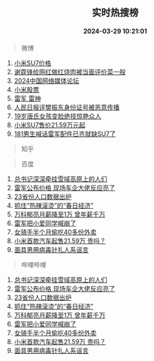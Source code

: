 <div align="center"><h2>实时热搜榜</h2><h4>2024-03-29 10:21:01</h4></div>

> 微博  

1. [小米SU7价格](https://s.weibo.com/weibo?q=%E5%B0%8F%E7%B1%B3SU7%E4%BB%B7%E6%A0%BC&t=31&band_rank=1&Refer=top)<br />
2. [谢霆锋给网红做红烧肉被当面评价菜一般](https://s.weibo.com/weibo?q=%23%E8%B0%A2%E9%9C%86%E9%94%8B%E7%BB%99%E7%BD%91%E7%BA%A2%E5%81%9A%E7%BA%A2%E7%83%A7%E8%82%89%E8%A2%AB%E5%BD%93%E9%9D%A2%E8%AF%84%E4%BB%B7%E8%8F%9C%E4%B8%80%E8%88%AC%23&t=31&band_rank=2&Refer=top)<br />
3. [2024中国网络媒体论坛](https://s.weibo.com/weibo?q=%232024%E4%B8%AD%E5%9B%BD%E7%BD%91%E7%BB%9C%E5%AA%92%E4%BD%93%E8%AE%BA%E5%9D%9B%23&t=31&band_rank=3&Refer=top)<br />
4. [小米股票](https://s.weibo.com/weibo?q=%E5%B0%8F%E7%B1%B3%E8%82%A1%E7%A5%A8&t=31&band_rank=4&Refer=top)<br />
5. [雷军 雷神](https://s.weibo.com/weibo?q=%E9%9B%B7%E5%86%9B%20%E9%9B%B7%E7%A5%9E&t=31&band_rank=5&Refer=top)<br />
6. [人民日报评樊振东身份证号被恶意传播](https://s.weibo.com/weibo?q=%23%E4%BA%BA%E6%B0%91%E6%97%A5%E6%8A%A5%E8%AF%84%E6%A8%8A%E6%8C%AF%E4%B8%9C%E8%BA%AB%E4%BB%BD%E8%AF%81%E5%8F%B7%E8%A2%AB%E6%81%B6%E6%84%8F%E4%BC%A0%E6%92%AD%23&t=31&band_rank=6&Refer=top)<br />
7. [19岁唐氏女孩变脸绝技惊艳众人](https://s.weibo.com/weibo?q=%2319%E5%B2%81%E5%94%90%E6%B0%8F%E5%A5%B3%E5%AD%A9%E5%8F%98%E8%84%B8%E7%BB%9D%E6%8A%80%E6%83%8A%E8%89%B3%E4%BC%97%E4%BA%BA%23&t=31&band_rank=7&Refer=top)<br />
8. [小米SU7售价21.59万元起](https://s.weibo.com/weibo?q=%23%E5%B0%8F%E7%B1%B3SU7%E5%94%AE%E4%BB%B721.59%E4%B8%87%E5%85%83%E8%B5%B7%23&t=31&band_rank=8&Refer=top)<br />
9. [181男生喊话雷军配件已齐就缺SU7了](https://s.weibo.com/weibo?q=%23181%E7%94%B7%E7%94%9F%E5%96%8A%E8%AF%9D%E9%9B%B7%E5%86%9B%E9%85%8D%E4%BB%B6%E5%B7%B2%E9%BD%90%E5%B0%B1%E7%BC%BASU7%E4%BA%86%23&t=31&band_rank=9&Refer=top)<br />

> 知乎  


> 百度  

1. [总书记深深牵挂雪域高原上的人们](https://www.baidu.com/s?wd=%E6%80%BB%E4%B9%A6%E8%AE%B0%E6%B7%B1%E6%B7%B1%E7%89%B5%E6%8C%82%E9%9B%AA%E5%9F%9F%E9%AB%98%E5%8E%9F%E4%B8%8A%E7%9A%84%E4%BA%BA%E4%BB%AC&sa=fyb_news&rsv_dl=fyb_news)<br />
2. [雷军公布价格 现场车企大佬反应亮了](https://www.baidu.com/s?wd=%E9%9B%B7%E5%86%9B%E5%85%AC%E5%B8%83%E4%BB%B7%E6%A0%BC+%E7%8E%B0%E5%9C%BA%E8%BD%A6%E4%BC%81%E5%A4%A7%E4%BD%AC%E5%8F%8D%E5%BA%94%E4%BA%AE%E4%BA%86&sa=fyb_news&rsv_dl=fyb_news)<br />
3. [23省份人口数据出炉](https://www.baidu.com/s?wd=23%E7%9C%81%E4%BB%BD%E4%BA%BA%E5%8F%A3%E6%95%B0%E6%8D%AE%E5%87%BA%E7%82%89&sa=fyb_news&rsv_dl=fyb_news)<br />
4. [抓住“热辣滚烫”的“春日经济”](https://www.baidu.com/s?wd=%E6%8A%93%E4%BD%8F%E2%80%9C%E7%83%AD%E8%BE%A3%E6%BB%9A%E7%83%AB%E2%80%9D%E7%9A%84%E2%80%9C%E6%98%A5%E6%97%A5%E7%BB%8F%E6%B5%8E%E2%80%9D&sa=fyb_news&rsv_dl=fyb_news)<br />
5. [万科郁亮月薪降至1万 曾年薪千万](https://www.baidu.com/s?wd=%E4%B8%87%E7%A7%91%E9%83%81%E4%BA%AE%E6%9C%88%E8%96%AA%E9%99%8D%E8%87%B31%E4%B8%87+%E6%9B%BE%E5%B9%B4%E8%96%AA%E5%8D%83%E4%B8%87&sa=fyb_news&rsv_dl=fyb_news)<br />
6. [雷军把小爱同学喊崩了](https://www.baidu.com/s?wd=%E9%9B%B7%E5%86%9B%E6%8A%8A%E5%B0%8F%E7%88%B1%E5%90%8C%E5%AD%A6%E5%96%8A%E5%B4%A9%E4%BA%86&sa=fyb_news&rsv_dl=fyb_news)<br />
7. [女骑手半个月偷吃40多份外卖](https://www.baidu.com/s?wd=%E5%A5%B3%E9%AA%91%E6%89%8B%E5%8D%8A%E4%B8%AA%E6%9C%88%E5%81%B7%E5%90%8340%E5%A4%9A%E4%BB%BD%E5%A4%96%E5%8D%96&sa=fyb_news&rsv_dl=fyb_news)<br />
8. [小米首款汽车起售21.59万 贵吗？](https://www.baidu.com/s?wd=%23%E5%B0%8F%E7%B1%B3%E6%B1%BD%E8%BD%A6%E8%B5%B7%E5%94%AE21%E4%B8%875900%E8%B4%B5%E5%90%97%23&sa=fyb_news&rsv_dl=fyb_news)<br />
9. [面具男用病毒针扎人系谣言](https://www.baidu.com/s?wd=%E9%9D%A2%E5%85%B7%E7%94%B7%E7%94%A8%E7%97%85%E6%AF%92%E9%92%88%E6%89%8E%E4%BA%BA%E7%B3%BB%E8%B0%A3%E8%A8%80&sa=fyb_news&rsv_dl=fyb_news)<br />

> 哔哩哔哩  

1. [总书记深深牵挂雪域高原上的人们](https://www.baidu.com/s?wd=%E6%80%BB%E4%B9%A6%E8%AE%B0%E6%B7%B1%E6%B7%B1%E7%89%B5%E6%8C%82%E9%9B%AA%E5%9F%9F%E9%AB%98%E5%8E%9F%E4%B8%8A%E7%9A%84%E4%BA%BA%E4%BB%AC&sa=fyb_news&rsv_dl=fyb_news)<br />
2. [雷军公布价格 现场车企大佬反应亮了](https://www.baidu.com/s?wd=%E9%9B%B7%E5%86%9B%E5%85%AC%E5%B8%83%E4%BB%B7%E6%A0%BC+%E7%8E%B0%E5%9C%BA%E8%BD%A6%E4%BC%81%E5%A4%A7%E4%BD%AC%E5%8F%8D%E5%BA%94%E4%BA%AE%E4%BA%86&sa=fyb_news&rsv_dl=fyb_news)<br />
3. [23省份人口数据出炉](https://www.baidu.com/s?wd=23%E7%9C%81%E4%BB%BD%E4%BA%BA%E5%8F%A3%E6%95%B0%E6%8D%AE%E5%87%BA%E7%82%89&sa=fyb_news&rsv_dl=fyb_news)<br />
4. [抓住“热辣滚烫”的“春日经济”](https://www.baidu.com/s?wd=%E6%8A%93%E4%BD%8F%E2%80%9C%E7%83%AD%E8%BE%A3%E6%BB%9A%E7%83%AB%E2%80%9D%E7%9A%84%E2%80%9C%E6%98%A5%E6%97%A5%E7%BB%8F%E6%B5%8E%E2%80%9D&sa=fyb_news&rsv_dl=fyb_news)<br />
5. [万科郁亮月薪降至1万 曾年薪千万](https://www.baidu.com/s?wd=%E4%B8%87%E7%A7%91%E9%83%81%E4%BA%AE%E6%9C%88%E8%96%AA%E9%99%8D%E8%87%B31%E4%B8%87+%E6%9B%BE%E5%B9%B4%E8%96%AA%E5%8D%83%E4%B8%87&sa=fyb_news&rsv_dl=fyb_news)<br />
6. [雷军把小爱同学喊崩了](https://www.baidu.com/s?wd=%E9%9B%B7%E5%86%9B%E6%8A%8A%E5%B0%8F%E7%88%B1%E5%90%8C%E5%AD%A6%E5%96%8A%E5%B4%A9%E4%BA%86&sa=fyb_news&rsv_dl=fyb_news)<br />
7. [女骑手半个月偷吃40多份外卖](https://www.baidu.com/s?wd=%E5%A5%B3%E9%AA%91%E6%89%8B%E5%8D%8A%E4%B8%AA%E6%9C%88%E5%81%B7%E5%90%8340%E5%A4%9A%E4%BB%BD%E5%A4%96%E5%8D%96&sa=fyb_news&rsv_dl=fyb_news)<br />
8. [小米首款汽车起售21.59万 贵吗？](https://www.baidu.com/s?wd=%23%E5%B0%8F%E7%B1%B3%E6%B1%BD%E8%BD%A6%E8%B5%B7%E5%94%AE21%E4%B8%875900%E8%B4%B5%E5%90%97%23&sa=fyb_news&rsv_dl=fyb_news)<br />
9. [面具男用病毒针扎人系谣言](https://www.baidu.com/s?wd=%E9%9D%A2%E5%85%B7%E7%94%B7%E7%94%A8%E7%97%85%E6%AF%92%E9%92%88%E6%89%8E%E4%BA%BA%E7%B3%BB%E8%B0%A3%E8%A8%80&sa=fyb_news&rsv_dl=fyb_news)<br />
